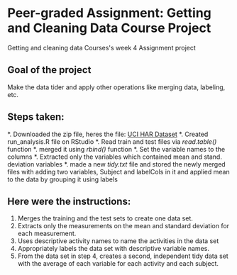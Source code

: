 # Peer-graded Assignment: Getting and Cleaning Data Course Project
Getting and cleaning data Courses's week 4 Assignment project

## Goal of the project
Make the data tider and apply other operations like merging data, labeling, etc.

## Steps taken:
*. Downloaded the zip file, heres the file: [UCI HAR Dataset](https://d396qusza40orc.cloudfront.net/getdata%2Fprojectfiles%2FUCI%20HAR%20Dataset.zip)
*. Created run_analysis.R file on RStudio 
*. Read train and test files via _read.table()_ function
*. merged it using _rbind()_ function
*. Set the variable names to the columns
*. Extracted only the variables which contained mean and stand. deviation variables
*. made a new _tidy.txt_ file and stored the newly merged files with adding two variables, Subject and labelCols in it and applied mean to the data by grouping it using labels

## Here were the instructions:
1. Merges the training and the test sets to create one data set.
1. Extracts only the measurements on the mean and standard deviation for each measurement.
1. Uses descriptive activity names to name the activities in the data set
1. Appropriately labels the data set with descriptive variable names.
1. From the data set in step 4, creates a second, independent tidy data set with the average of each variable for each activity and each subject.

